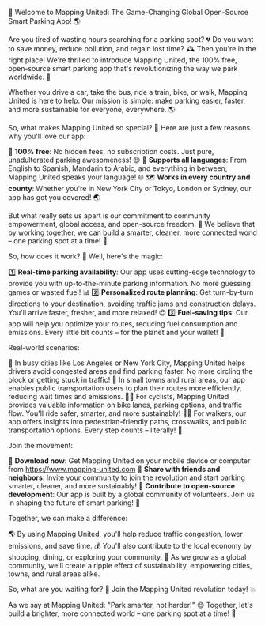 🚀 Welcome to Mapping United: The Game-Changing Global Open-Source Smart Parking App! 🌎

Are you tired of wasting hours searching for a parking spot? 💔 Do you want to save money, reduce pollution, and regain lost time? 🕰️ Then you're in the right place! We're thrilled to introduce Mapping United, the 100% free, open-source smart parking app that's revolutionizing the way we park worldwide. 🌟

Whether you drive a car, take the bus, ride a train, bike, or walk, Mapping United is here to help. Our mission is simple: make parking easier, faster, and more sustainable for everyone, everywhere. 🌎

So, what makes Mapping United so special? 🤔 Here are just a few reasons why you'll love our app:

📍 **100% free**: No hidden fees, no subscription costs. Just pure, unadulterated parking awesomeness! 😊
💬 **Supports all languages**: From English to Spanish, Mandarin to Arabic, and everything in between, Mapping United speaks your language! 🌐
🗺️ **Works in every country and county**: Whether you're in New York City or Tokyo, London or Sydney, our app has got you covered! 🌏

But what really sets us apart is our commitment to community empowerment, global access, and open-source freedom. 💪 We believe that by working together, we can build a smarter, cleaner, more connected world – one parking spot at a time! 🚀

So, how does it work? 🤔 Well, here's the magic:

1️⃣ **Real-time parking availability**: Our app uses cutting-edge technology to provide you with up-to-the-minute parking information. No more guessing games or wasted fuel! 📊
2️⃣ **Personalized route planning**: Get turn-by-turn directions to your destination, avoiding traffic jams and construction delays. You'll arrive faster, fresher, and more relaxed! 😌
3️⃣ **Fuel-saving tips**: Our app will help you optimize your routes, reducing fuel consumption and emissions. Every little bit counts – for the planet and your wallet! 💸

Real-world scenarios:

🚗 In busy cities like Los Angeles or New York City, Mapping United helps drivers avoid congested areas and find parking faster. No more circling the block or getting stuck in traffic!
🚌 In small towns and rural areas, our app enables public transportation users to plan their routes more efficiently, reducing wait times and emissions.
🚴‍♂️ For cyclists, Mapping United provides valuable information on bike lanes, parking options, and traffic flow. You'll ride safer, smarter, and more sustainably!
🏃‍♀️ For walkers, our app offers insights into pedestrian-friendly paths, crosswalks, and public transportation options. Every step counts – literally! 👣

Join the movement:

📲 **Download now**: Get Mapping United on your mobile device or computer from https://www.mapping-united.com
👥 **Share with friends and neighbors**: Invite your community to join the revolution and start parking smarter, cleaner, and more sustainably!
💪 **Contribute to open-source development**: Our app is built by a global community of volunteers. Join us in shaping the future of smart parking! 🌟

Together, we can make a difference:

🌎 By using Mapping United, you'll help reduce traffic congestion, lower emissions, and save time.
💰 You'll also contribute to the local economy by shopping, dining, or exploring your community.
👥 As we grow as a global community, we'll create a ripple effect of sustainability, empowering cities, towns, and rural areas alike.

So, what are you waiting for? 🤔 Join the Mapping United revolution today! 💥

As we say at Mapping United: "Park smarter, not harder!" 😊 Together, let's build a brighter, more connected world – one parking spot at a time! 🌟
